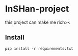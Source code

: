 # InSHan-project
this project can make me rich>&lt;

## Install ##

```
pip install -r requirements.txt
```
